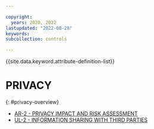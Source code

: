 ```yaml
---

copyright:
  years: 2020, 2022
lastupdated: "2022-08-28"
keywords: 
subcollection: controls

---
```




{{site.data.keyword.attribute-definition-list}}

# PRIVACY
{: #privacy-overview}

- [AR-2 - PRIVACY IMPACT AND RISK ASSESSMENT](/docs/controls/ar-2)
- [UL-2 - INFORMATION SHARING WITH THIRD PARTIES](/docs/controls/ul-2)



